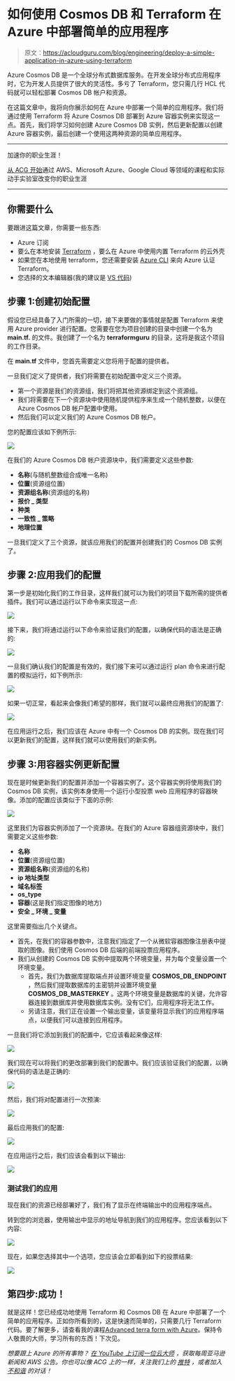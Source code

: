 # 如何使用 Cosmos DB 和 Terraform 在 Azure 中部署简单的应用程序

> 原文：<https://acloudguru.com/blog/engineering/deploy-a-simple-application-in-azure-using-terraform>

Azure Cosmos DB 是一个全球分布式数据库服务。在开发全球分布式应用程序时，它为开发人员提供了很大的灵活性。多亏了 Terraform，您只需几行 HCL 代码就可以轻松部署 Cosmos DB 帐户和资源。

在这篇文章中，我将向你展示如何在 Azure 中部署一个简单的应用程序。我们将通过使用 Terraform 将 Azure Cosmos DB 部署到 Azure 容器实例来实现这一点。首先，我们将学习如何创建 Azure Cosmos DB 实例，然后更新配置以创建 Azure 容器实例，最后创建一个使用这两种资源的简单应用程序。

* * *

加速你的职业生涯！

[从 ACG 开始](https://acloudguru.com/pricing)通过 AWS、Microsoft Azure、Google Cloud 等领域的课程和实际动手实验室改变你的职业生涯

* * *

## ****你需要什么****

要跟进这篇文章，你需要一些东西:

*   Azure 订阅
*   要么在本地安装 [Terraform](https://learn.hashicorp.com/tutorials/terraform/install-cli) ，要么在 Azure 中使用内置 Terraform 的云外壳
*   如果您在本地使用 terraform，您还需要安装 [Azure CLI](https://docs.microsoft.com/en-us/cli/azure/install-azure-cli) 来向 Azure 认证 Terraform。
*   您选择的文本编辑器(我的建议是 [VS 代码](https://code.visualstudio.com))

## ****步骤 1:创建初始配置****

假设您已经具备了入门所需的一切，接下来要做的事情就是配置 Terraform 来使用 Azure provider 进行配置。您需要在您为项目创建的目录中创建一个名为 **main.tf.** 的文件。我创建了一个名为 **terraformguru** 的目录，这将是我这个项目的工作目录。

在 **main.tf** 文件中，您首先需要定义您将用于配置的提供者。

一旦我们定义了提供者，我们将需要在初始配置中定义三个资源。

*   第一个资源是我们的资源组，我们将把其他资源绑定到这个资源组。
*   我们将需要在下一个资源块中使用随机提供程序来生成一个随机整数，以便在 Azure Cosmos DB 帐户配置中使用。
*   然后我们可以定义我们的 Azure Cosmos DB 帐户。

您的配置应该如下例所示:

![](img/8132cf7d12531a50e3408808d0a22032.png)

在我们的 Azure Cosmos DB 帐户资源块中，我们需要定义这些参数:

*   **名称**(与随机整数组合成唯一名称)
*   **位置**(资源组位置)
*   **资源组名称**(资源组的名称)
*   **报价 _ 类型**
*   **种类**
*   **一致性 _ 策略**
*   **地理位置**

一旦我们定义了三个资源，就该应用我们的配置并创建我们的 Cosmos DB 实例了。

## **步骤 2:应用我们的配置**

第一步是初始化我们的工作目录，这样我们就可以为我们的项目下载所需的提供者插件。我们可以通过运行以下命令来实现这一点:

![](img/41027e552d4ff72dfab37deeb5057968.png)

接下来，我们将通过运行以下命令来验证我们的配置，以确保代码的语法是正确的:

![](img/c11cbe146224f91f886eab1b45e0fa9e.png)

一旦我们确认我们的配置是有效的，我们接下来可以通过运行 plan 命令来进行配置的模拟运行，如下例所示:

![](img/150f5e1e0dc5a7353dd209b53735a0a4.png)

如果一切正常，看起来会像我们希望的那样，我们就可以最终应用我们的配置了:

![](img/6f67b4c346485bddf87f0236335c65ab.png)

在应用运行之后，我们应该在 Azure 中有一个 Cosmos DB 的实例。现在我们可以更新我们的配置，这样我们就可以使用我们的新实例。

## **步骤 3:用容器实例更新配置**

现在是时候更新我们的配置并添加一个容器实例了。这个容器实例将使用我们的 Cosmos DB 实例，该实例本身使用一个运行小型投票 web 应用程序的容器映像。添加的配置应该类似于下面的示例:

![](img/b102bc270e2f0dceda77db5b33afa25e.png)

这里我们为容器实例添加了一个资源块。在我们的 Azure 容器组资源块中，我们需要定义这些参数:

*   **名称**
*   **位置**(资源组位置)
*   **资源组名称**(资源组的名称)
*   **ip 地址类型**
*   **域名标签**
*   **os_type**
*   **容器**(这是我们指定图像的地方)
*   **安全 _ 环境 _ 变量**

这里需要指出几个关键点。

*   首先，在我们的容器参数中，注意我们指定了一个从微软容器图像注册表中提取的图像。我们使用 Cosmos DB 后端的前端投票应用程序。
*   我们从创建的 Cosmos DB 实例中提取两个环境变量，并为每个变量设置一个环境变量。
    *   首先，我们为数据库提取端点并设置环境变量 **COSMOS_DB_ENDPOINT** ，然后我们提取数据库的主密钥并设置环境变量 **COSMOS_DB_MASTERKEY** 。这两个环境变量是数据库的关键，允许容器连接到数据库并使用数据库实例。没有它们，应用程序将无法工作。
    *   另请注意，我们正在设置一个输出变量，该变量将显示我们的应用程序端点，以便我们可以连接到应用程序。

一旦我们将它添加到我们的配置中，它应该看起来像这样:

![](img/22bc742f5f315e4088ca3a242b4fcfc6.png)

我们现在可以将我们的更改部署到我们的配置中。我们应该验证我们的配置，以确保代码的语法是正确的:

![](img/c11cbe146224f91f886eab1b45e0fa9e.png)

然后，我们将对配置进行一次预演:

![](img/150f5e1e0dc5a7353dd209b53735a0a4.png)

最后应用我们的配置:

![](img/6f67b4c346485bddf87f0236335c65ab.png)

在应用运行之后，我们应该会看到以下输出:

![](img/c8cce326ca6b02b2b1dc6471c10f2be6.png)

### **测试我们的应用**

现在我们的资源已经部署好了，我们有了显示在终端输出中的应用程序端点。

转到您的浏览器，使用输出中显示的地址导航到我们的应用程序。您应该看到以下内容:

![](img/7ab19e7c4286adfbe828663b2ffada4d.png)

现在，如果您选择其中一个选项，您应该会立即看到如下的投票结果:

![](img/66bbea14c7826549a39d3bcfb40b833b.png)

## 第四步:成功！

就是这样！您已经成功地使用 Terraform 和 Cosmos DB 在 Azure 中部署了一个简单的应用程序。正如你所看到的，这是快速而简单的，只需要几行 Terraform 代码。要了解更多，请查看我的课程[Advanced terra form with Azure](https://learn.acloud.guru/course/advanced-terraform-with-azure/dashboard)。保持令人敬畏的大师，学习所有的东西！下次见。

*想要跟上 Azure 的所有事物？* [*在 YouTube 上订阅一位云大师*](https://www.youtube.com/c/AcloudGuru) *，获取每周亚马逊新闻和 AWS 公告。你也可以像 ACG 上的*[](https://www.facebook.com/acloudguru)**一样，关注我们上的* [*推特*](https://twitter.com/acloudguru) *，或者加入* [*不和谐*](https://discord.com/invite/pluralsight) *的对话！**